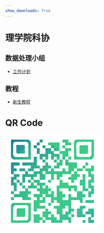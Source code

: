 ```yaml
---
show_downloads: True
---
```


# 理学院科协
## 数据处理小组

* [工作计划](./task)

## 教程

* [新生教程](./tutorial)

# QR Code
![index-qrcode](./img/index-qrcode.png)